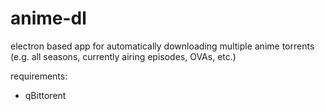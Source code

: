 # anime-dl  

electron based app for automatically downloading multiple anime torrents (e.g. all seasons, currently airing episodes, OVAs, etc.)  

requirements:
- qBittorent
